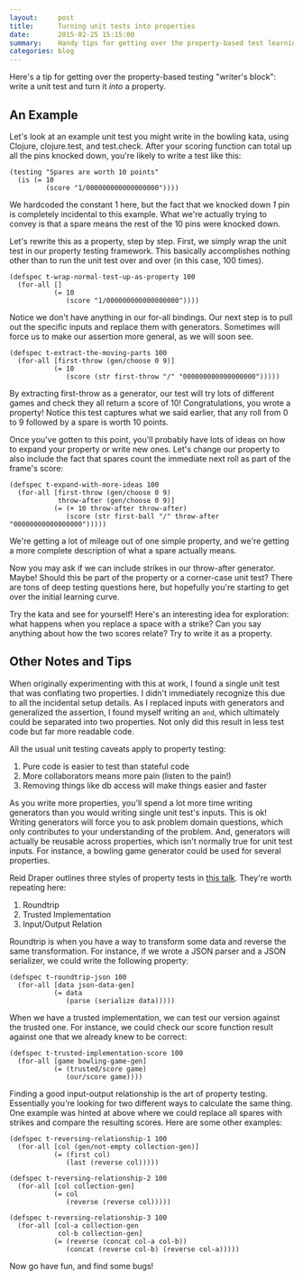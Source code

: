 ```yaml
---
layout:     post
title:      Turning unit tests into properties
date:       2015-02-25 15:15:00
summary:    Handy tips for getting over the property-based test learning curve.
categories: blog
---
```


Here's a tip for getting over the property-based testing "writer's block":
write a unit test and turn it *into* a property.

## An Example

Let's look at an example unit test you might write in the bowling kata, using
Clojure, clojure.test, and test.check. After your scoring function can total
up all the pins knocked down, you're likely to write a test like this:

```
(testing "Spares are worth 10 points"
  (is (= 10
         (score "1/000000000000000000"))))
```

We hardcoded the constant 1 here, but the fact that we knocked down *1* pin is
completely incidental to this example. What we're actually trying to convey is
that a spare means the rest of the 10 pins were knocked down.

Let's rewrite this as a property, step by step. First, we simply wrap the unit
test in our property testing framework. This basically accomplishes nothing
other than to run the unit test over and over (in this case, 100 times).

```
(defspec t-wrap-normal-test-up-as-property 100
  (for-all []
           (= 10
              (score "1/000000000000000000"))))
```

Notice we don't have anything in our for-all bindings. Our next step is to pull
out the specific inputs and replace them with generators. Sometimes will force
us to make our assertion more general, as we will soon see.

```
(defspec t-extract-the-moving-parts 100
  (for-all [first-throw (gen/choose 0 9)]
           (= 10
              (score (str first-throw "/" "000000000000000000")))))
```

By extracting first-throw as a generator, our test will try lots of different
games and check they all return a score of 10! Congratulations, you wrote a
property! Notice this test captures what we said earlier, that any roll from 0
to 9 followed by a spare is worth 10 points.

Once you've gotten to this point, you'll probably have lots of ideas on how to
expand your property or write new ones. Let's change our property to also
include the fact that spares count the immediate next roll as part of the
frame's score:

```
(defspec t-expand-with-more-ideas 100
  (for-all [first-throw (gen/choose 0 9)
            throw-after (gen/choose 0 9)]
           (= (+ 10 throw-after throw-after)
              (score (str first-ball "/" throw-after "00000000000000000")))))
```

We're getting a lot of mileage out of one simple property, and we're getting
a more complete description of what a spare actually means.

Now you may ask if we can include strikes in our throw-after generator. Maybe!
Should this be part of the property or a corner-case unit test? There are tons
of deep testing questions here, but hopefully you're starting to get over the
initial learning curve.

Try the kata and see for yourself! Here's an interesting idea for exploration:
what happens when you replace a space with a strike? Can you say anything about
how the two scores relate? Try to write it as a property.

## Other Notes and Tips

When originally experimenting with this at work, I found a single unit test that
was conflating two properties. I didn't immediately recognize this due to all
the incidental setup details. As I replaced inputs with generators and
generalized the assertion, I found myself writing an `and`, which ultimately
could be separated into two properties. Not only did this result in less test
code but far more readable code.

All the usual unit testing caveats apply to property testing:

1. Pure code is easier to test than stateful code
2. More collaborators means more pain (listen to the pain!)
3. Removing things like db access will make things easier and faster

As you write more properties, you'll spend a lot more time writing generators
than you would writing single unit test's inputs. This is ok! Writing generators
will force you to ask problem domain questions, which only contributes to your
understanding of the problem. And, generators will actually be reusable across
properties, which isn't normally true for unit test inputs. For instance, a
bowling game generator could be used for several properties.

Reid Draper outlines three styles of property tests in [this
talk](https://www.youtube.com/watch?v=JMhNINPo__g). They're worth
repeating here:

1. Roundtrip
2. Trusted Implementation
3. Input/Output Relation

Roundtrip is when you have a way to transform some data and reverse the same
transformation. For instance, if we wrote a JSON parser and a JSON serializer,
we could write the following property:

```
(defspec t-roundtrip-json 100
  (for-all [data json-data-gen]
           (= data
              (parse (serialize data)))))
```

When we have a trusted implementation, we can test our version against the
trusted one. For instance, we could check our score function result against one
that we already knew to be correct:

```
(defspec t-trusted-implementation-score 100
  (for-all [game bowling-game-gen]
           (= (trusted/score game)
              (our/score game))))
```

Finding a good input-output relationship is the art of property testing.
Essentially you're looking for two different ways to calculate the same thing.
One example was hinted at above where we could replace all spares with strikes
and compare the resulting scores. Here are some other examples:

```
(defspec t-reversing-relationship-1 100
  (for-all [col (gen/not-empty collection-gen)]
           (= (first col)
              (last (reverse col)))))

(defspec t-reversing-relationship-2 100
  (for-all [col collection-gen]
           (= col
              (reverse (reverse col)))))

(defspec t-reversing-relationship-3 100
  (for-all [col-a collection-gen
            col-b collection-gen]
           (= (reverse (concat col-a col-b))
              (concat (reverse col-b) (reverse col-a)))))
```

Now go have fun, and find some bugs!
